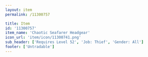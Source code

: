 ```yaml
---
layout: item
permalink: /11300757

title: Item
id: '11300757'
item_name: 'Chaotic Seafarer Headgear'
icon_url: 'item/icon/11300741.png'
sub_header: ['Requires Level 52', 'Job: Thief', 'Gender: All']
footer: ['Untradable']
---
```


